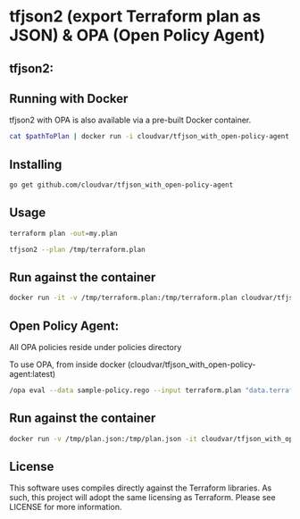 tfjson2 (export Terraform plan as JSON) & OPA (Open Policy Agent)
==========

tfjson2:
--------

Running with Docker
-------------------

tfjson2 with OPA is also available via a pre-built Docker container.

```bash
cat $pathToPlan | docker run -i cloudvar/tfjson_with_open-policy-agent:latest --stdin
```

Installing
----------

```bash
go get github.com/cloudvar/tfjson_with_open-policy-agent
```
 
Usage
-----

```bash
terraform plan -out=my.plan
```

```bash
tfjson2 --plan /tmp/terraform.plan
```

Run against the container
-------------------------

```bash
docker run -it -v /tmp/terraform.plan:/tmp/terraform.plan cloudvar/tfjson_with_open-policy-agent:latest tfjson2 --plan /tmp/terraform.plan > /tmp/plan.json
```

Open Policy Agent:
------------------

All OPA policies reside under policies directory

To use OPA, from inside docker (cloudvar/tfjson_with_open-policy-agent:latest)

```bash
/opa eval --data sample-policy.rego --input terraform.plan "data.terraform.analysis.authz"
```

Run against the container
-------------------------

```bash
docker run -v /tmp/plan.json:/tmp/plan.json -it cloudvar/tfjson_with_open-policy-agent:latest /opa eval --data /opt/policies/sample-policy.rego --input /tmp/plan.json "data.terraform.analysis.authz"
```

License
-------

This software uses compiles directly against the Terraform libraries. As such, this project will adopt the same licensing
as Terraform. Please see LICENSE for more information.

